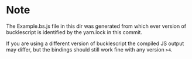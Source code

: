 # Note

The Example.bs.js file in this dir was generated from which ever version of bucklescript is identified by the yarn.lock in this commit.

If you are using a different version of bucklescript the compiled JS output may differ, but the bindings should still work fine with any version `>4`.
